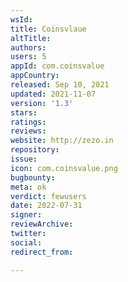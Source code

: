 ```yaml
---
wsId: 
title: Coinsvlaue
altTitle: 
authors: 
users: 5
appId: com.coinsvalue
appCountry: 
released: Sep 10, 2021
updated: 2021-11-07
version: '1.3'
stars: 
ratings: 
reviews: 
website: http://zezo.in
repository: 
issue: 
icon: com.coinsvalue.png
bugbounty: 
meta: ok
verdict: fewusers
date: 2022-07-31
signer: 
reviewArchive: 
twitter: 
social: 
redirect_from: 

---
```


